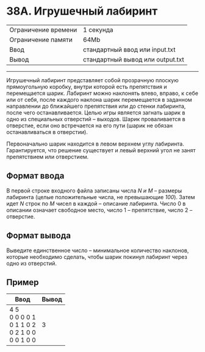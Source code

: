 # 38A. Игрушечный лабиринт

<table>
  <tr>
  	<td>Ограничение времени</td>
  	<td>1 секунда</td>
  </tr>
  <tr>
  	<td>Ограничение памяти</td>
  	<td>64Mb</td>
  </tr>
  <tr>
  	<td>Ввод</td>
  	<td>стандартный ввод или input.txt</td>
  </tr>
  <tr>
  	<td>Вывод</td>
  	<td>стандартный вывод или output.txt</td>
  </tr>
</table>

---
Игрушечный лабиринт представляет собой прозрачную плоскую прямоугольную коробку, внутри которой есть препятствия и перемещается шарик. Лабиринт можно наклонять влево, вправо, к себе или от себя, после каждого наклона шарик перемещается в заданном направлении до ближайшего препятствия или до стенки лабиринта, после чего останавливается. Целью игры является загнать шарик в одно из специальных отверстий – выходов. Шарик проваливается в отверстие, если оно встречается на его пути (шарик не обязан останавливаться в отверстии).

Первоначально шарик находится в левом верхнем углу лабиринта. Гарантируется, что решение существует и левый верхний угол не занят препятствием или отверстием.

## Формат ввода

В первой строке входного файла записаны числа *N и M* – размеры лабиринта (целые положительные числа, не превышающие *100*). Затем идет *N* строк по *M* чисел в каждой – описание лабиринта. Число 0 в описании означает свободное место, число 1 – препятствие, число 2 – отверстие.

## Формат вывода

Выведите единственное число – минимальное количество наклонов, которые необходимо сделать, чтобы шарик покинул лабиринт через одно из отверстий.

## Пример

|Ввод|Вывод|
|---|---|
|4 5<br>0 0 0 0 1<br>0 1 1 0 2<br>0 2 1 0 0<br>0 0 1 0 0|3|
